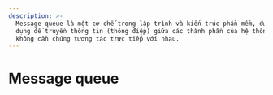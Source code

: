 ```yaml
---
description: >-
  Message queue là một cơ chế trong lập trình và kiến trúc phần mềm, được sử
  dụng để truyền thông tin (thông điệp) giữa các thành phần của hệ thống mà
  không cần chúng tương tác trực tiếp với nhau.
---
```


# Message queue

